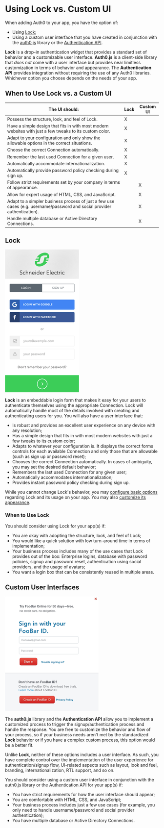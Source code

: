 # Using Lock vs. Custom UI

When adding Auth0 to your app, you have the option of:

* Using [Lock](/libraries/lock);
* Using a custom user interface that you have created in conjunction with the [auth0.js](libraries/auth0js) library or the [Authentication API](https://auth0.com/docs/auth-api).

**Lock** is a drop-in authentication widget that provides a standard set of behavior and a customizable user interface. **Auth0.js** is a client-side library that *does not* come with a user interface but provides near limitless customization in terms of behavior and appearance. The **Authentication API** provides integration without requiring the use of any Auth0 libraries. Whichever option you choose depends on the needs of your app.

## When to Use Lock vs. a Custom UI

|The UI should:|Lock|Custom UI|
|-|-|-|
|Possess the structure, look, and feel of Lock.|X||
|Have a simple design that fits in with most modern websites with just a few tweaks to its custom color.|X||
|Adapt to your configuration and only show the allowable options in the correct situations.|X||
|Choose the correct Connection automatically.|X||
|Remember the last used Connection for a given user.|X||
|Automatically accommodate internationalization.|X||
|Automatically provide password policy checking during sign up.|X||
|Follow strict requirements set by your company in terms of appearance.||X|
|Allow for expert usage of HTML, CSS, and JavaScript.||X|
|Adapt to a simpler business process of just a few use cases (e.g. username/password and social provider authentication).||X|
|Handle multiple database or Active Directory Connections.||X|

## Lock

![](/media/articles/lock-vs-customui/lock.png)

**Lock** is an embeddable login form that makes it easy for your users to authenticate themselves using the appropriate Connection. Lock will automatically handle most of the details involved with creating and authenticating users for you. You will also have a user interface that:

* Is robust and provides an excellent user experience on any device with any resolution;
* Has a simple design that fits in with most modern websites with just a few tweaks to its custom color;
* Adapts to whatever your configuration is. It displays the correct forms controls for each available Connection and only those that are allowable (such as sign up or password reset);
* Chooses the correct Connection automatically. In cases of ambiguity, you may set the desired default behavior;
* Remembers the last used Connection for any given user;
* Automatically accommodates internationalization;
* Provides instant password policy checking during sign up.

While you cannot change Lock's behavior, you may [configure basic options](https://auth0.com/docs/libraries/lock/customization) regarding Lock and its usage on your app. You may also [customize its appearance](https://auth0.com/docs/libraries/lock/ui-customization).

### When to Use Lock

You should consider using Lock for your app(s) if:

* You are okay with adopting the structure, look, and feel of Lock;
* You would like a quick solution with low turn-around time in terms of implementation;
* Your business process includes many of the use cases that Lock provides out of the box: Enterprise logins, database with password policies, signup and password reset, authentication using social providers, and the usage of avatars;
* You want a login box that can be consistently reused in multiple areas.

## Custom User Interfaces

![](/media/articles/lock-vs-customui/customui.png)

The **auth0.js** library and the **Authentication API** allow you to implement a customized process to trigger the signup/authentication process and handle the response. You are free to customize the behavior and flow of your process, so if your business needs aren't met by the standardized **Lock** behavior or if you have a complex custom process, this option would be a better fit.

Unlike **Lock**, neither of these options includes a user interface. As such, you have complete control over the implementation of the user experience for authentication/signup flow, UI-related aspects such as layout, look and feel, branding, internationalization, RTL support, and so on.

You should consider using a custom user interface in conjunction with the auth0.js library or the Authentication API for your app(s) if:

* You have strict requirements for how the user interface should appear;
* You are comfortable with HTML, CSS, and JavaScript;
* Your business process includes just a few use cases (for example, you only need to handle username/password and social provider authentication);
* You have multiple database or Active Directory Connections.
